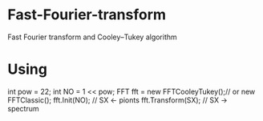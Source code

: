 # Fast-Fourier-transform
Fast Fourier transform and Cooley–Tukey algorithm

# Using

int pow = 22;
int NO = 1 << pow;
FFT fft = new FFTCooleyTukey();// or new FFTClassic();
fft.Init(NO);
// SX <- pionts
fft.Transform(SX);
// SX -> spectrum
 
